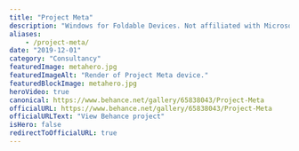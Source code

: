 ```yaml
---
title: "Project Meta"
description: "Windows for Foldable Devices. Not affiliated with Microsoft."
aliases:
    - /project-meta/
date: "2019-12-01"
category: "Consultancy"
featuredImage: metahero.jpg
featuredImageAlt: "Render of Project Meta device."
featuredBlockImage: metahero.jpg
heroVideo: true
canonical: https://www.behance.net/gallery/65838043/Project-Meta
officialURL: https://www.behance.net/gallery/65838043/Project-Meta
officialURLText: "View Behance project"
isHero: false
redirectToOfficialURL: true
---
```

